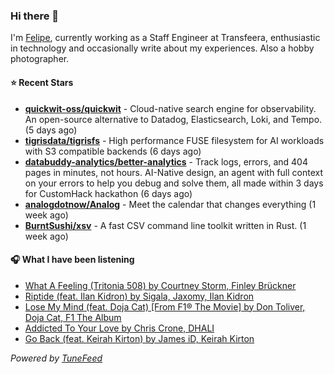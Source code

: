 ### Hi there 👋

I'm [Felipe](https://felipevm.com), currently working as a Staff Engineer at Transfeera, enthusiastic in technology and occasionally write about my experiences. Also a hobby photographer.

#### ⭐ Recent Stars
- **[quickwit-oss/quickwit](https://github.com/quickwit-oss/quickwit)** - Cloud-native search engine for observability. An open-source alternative to Datadog, Elasticsearch, Loki, and Tempo. (5 days ago)
- **[tigrisdata/tigrisfs](https://github.com/tigrisdata/tigrisfs)** - High performance FUSE filesystem for AI workloads with S3 compatible backends (6 days ago)
- **[databuddy-analytics/better-analytics](https://github.com/databuddy-analytics/better-analytics)** - Track logs, errors, and 404 pages in minutes, not hours. AI-Native design, an agent with full context on your errors to help you debug and solve them, all made within 3 days for CustomHack hackathon (6 days ago)
- **[analogdotnow/Analog](https://github.com/analogdotnow/Analog)** - Meet the calendar that changes everything (1 week ago)
- **[BurntSushi/xsv](https://github.com/BurntSushi/xsv)** - A fast CSV command line toolkit written in Rust. (1 week ago)

#### 🎧 What I have been listening
- [What A Feeling (Tritonia 508) by Courtney Storm, Finley Brückner](https://open.spotify.com/track/5audIt9BAx7wOrbfuAbKqi)
- [Riptide (feat. Ilan Kidron) by Sigala, Jaxomy, Ilan Kidron](https://open.spotify.com/track/3zAQQXsqLkD7ji4pQzKD0v)
- [Lose My Mind (feat. Doja Cat) [From F1® The Movie] by Don Toliver, Doja Cat, F1 The Album](https://open.spotify.com/track/02BcXEH1zJYbXSabPtNlKf)
- [Addicted To Your Love by Chris Crone, DHALI](https://open.spotify.com/track/63EPWZRpfAUXIYFczGAl1w)
- [Go Back (feat. Keirah Kirton) by James iD, Keirah Kirton](https://open.spotify.com/track/4lHtfmSyl5egxwBCZbiuSe)

_Powered by [TuneFeed](https://tunefeed.app?ref=github.com)_

